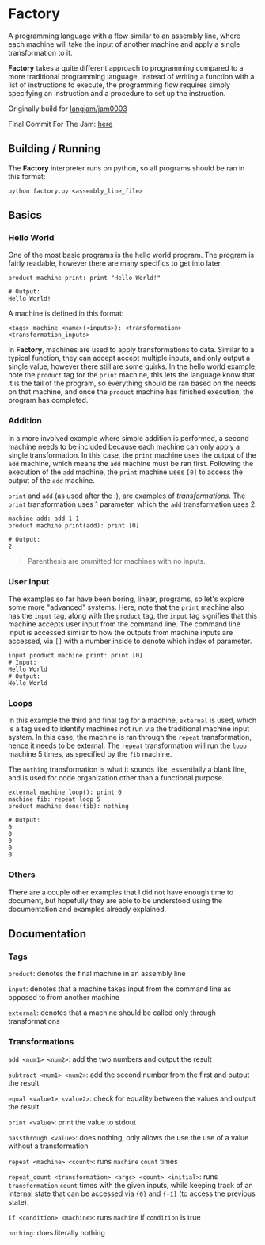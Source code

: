 # Factory

A programming language with a flow similar to an assembly line, where each machine will take the input of another machine and apply a single transformation to it.

**Factory** takes a quite different approach to programming compared to a more traditional programming language. Instead of writing a function with a list of instructions to execute, the programming flow requires simply specifying an instruction and a procedure to set up the instruction.

Originally build for [langjam/jam0003](https://github.com/langjam/jam0003)

Final Commit For The Jam: [here](https://github.com/danterusdev/factory-lang/tree/2b3cfe207716a06c6005f8f2de6f05f9c89b5d46)

## Building / Running
The **Factory** interpreter runs on python, so all programs should be ran in this format:
```
python factory.py <assembly_line_file>
```

## Basics

### Hello World
One of the most basic programs is the hello world program. The program is fairly readable, however there are many specifics to get into later.

```
product machine print: print "Hello World!"

# Output:
Hello World!
```
A machine is defined in this format:
```
<tags> machine <name>(<inputs>): <transformation> <transformation_inputs>
```

In **Factory**, machines are used to apply transformations to data. Similar to a typical function, they can accept accept multiple inputs, and only output a single value, however there still are some quirks. In the hello world example, note the `product` tag for the `print` machine, this lets the language know that it is the tail of the program, so everything should be ran based on the needs on that machine, and once the `product` machine has finished execution, the program has completed.

### Addition

In a more involved example where simple addition is performed, a second machine needs to be included because each machine can only apply a single transformation. In this case, the `print` machine uses the output of the `add` machine, which means the `add` machine must be ran first. Following the execution of the `add` machine, the `print` machine uses `[0]` to access the output of the `add` machine.

`print` and `add` (as used after the :), are examples of *transformations*. The `print` transformation uses 1 parameter, which the `add` transformation uses 2.

```
machine add: add 1 1
product machine print(add): print [0]

# Output:
2
```
> Parenthesis are ommitted for machines with no inputs.

### User Input

The examples so far have been boring, linear, programs, so let's explore some more "advanced" systems.
Here, note that the `print` machine also has the `input` tag, along with the `product` tag, the `input` tag signifies that this machine accepts user input from the command line. The command line input is accessed similar to how the outputs from machine inputs are accessed, via `[]` with a number inside to denote which index of parameter.
```
input product machine print: print [0]
# Input:
Hello World
# Output:
Hello World
```

### Loops

In this example the third and final tag for a machine, `external` is used, which is a tag used to identify machines not run via the traditional machine input system. In this case, the machine is ran through the `repeat` transformation, hence it needs to be external. The `repeat` transformation will run the `loop` machine 5 times, as specified by the `fib` machine.

The `nothing` transformation is what it sounds like, essentially a blank line, and is used for code organization other than a functional purpose.

```
external machine loop(): print 0
machine fib: repeat loop 5
product machine done(fib): nothing

# Output:
0
0
0
0
0
```

### Others
There are a couple other examples that I did not have enough time to document, but hopefully they are able to be understood using the documentation and examples already explained.

## Documentation

### Tags
`product`: denotes the final machine in an assembly line

`input`: denotes that a machine takes input from the command line as opposed to from another machine

`external`: denotes that a machine should be called only through transformations

### Transformations
`add <num1> <num2>`: add the two numbers and output the result

`subtract <num1> <num2>`: add the second number from the first and output the result

`equal <value1> <value2>`: check for equality between the values and output the result

`print <value>`: print the value to stdout

`passthrough <value>`: does nothing, only allows the use the use of a value without a transformation

`repeat <machine> <count>`: runs `machine` `count` times

`repeat_count <transformation> <args> <count> <initial>`: runs `transformation` `count` times with the given inputs, while keeping track of an internal state that can be accessed via `{0}` and `{-1]` (to access the previous state).

`if <condition> <machine>`: runs `machine` if `condition` is true

`nothing`: does literally nothing
